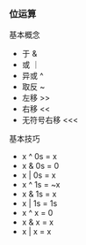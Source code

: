 ### 位运算
基本概念
- 于 &
- 或 ｜
- 异或 ^
- 取反 ~
- 左移 >> 
- 右移 <<
- 无符号右移 <<<

基本技巧
- x ^ 0s = x 
- x & 0s = 0
- x | 0s = x
- x ^ 1s = ~x
- x & 1s = x
- x | 1s = 1s
- x ^ x = 0
- x & x = x
- x | x = x